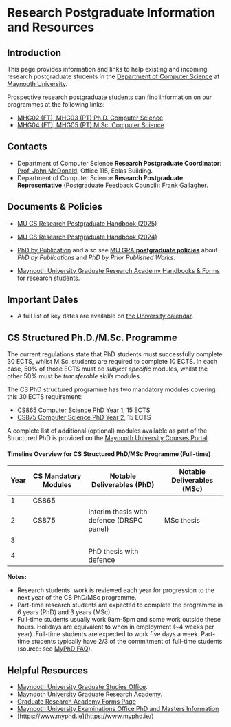 
# Research Postgraduate Information and Resources

## Introduction
This page provides information and links to help existing and incoming research postgraduate students in the [Department of Computer Science](https://www.maynoothuniversity.ie/computer-science) at [Maynooth University](https://www.maynoothuniversity.ie/).

Prospective research postgraduate students can find information on our programmes at the following links:
- [MHG02 (FT), MHG03 (PT) Ph.D. Computer Science](https://www.maynoothuniversity.ie/study-maynooth/postgraduate-studies/courses/phd-computer-science)
- [MHG04 (FT), MHG05 (PT) M.Sc. Computer Science](https://www.maynoothuniversity.ie/study-maynooth/postgraduate-studies/courses/msc-computer-science)

## Contacts
- Department of Computer Science **Research Postgraduate Coordinator**: [Prof. John McDonald](mailto://John.McDonald@mu.ie), Office 115, Eolas Building. 
- Department of Computer Science **Research Postgraduate Representative** (Postgraduate Feedback Council): Frank Gallagher.

## Documents & Policies

- [MU CS Research Postgraduate Handbook (2025)](PG_Handbook.md)
- [MU CS Research Postgraduate Handbook (2024)](Resources/Documents/PG_Handbook_2024.pdf)

- [PhD by Publication](Resources/Documents/PhD-by-Publication-CS.pdf) and also see [MU GRA **postgraduate policies**](https://www.maynoothuniversity.ie/university-policies/academic-policies-procedures) about *PhD by Publications* and *PhD by Prior Published Works*.
  
- [Maynooth University Graduate Research Academy Handbooks & Forms](https://www.maynoothuniversity.ie/graduate-research-academy/stipend-and-fees-forms-research-students) for research students.

## Important Dates

- A full list of key dates are available  on [the University calendar](https://www.maynoothuniversity.ie/registrar/key-term-dates). 


## CS Structured Ph.D./M.Sc. Programme

The current regulations state that PhD students must successfully complete 30 ECTS, whilst M.Sc. students are required to complete 10 ECTS. In each case, 50% of those ECTS must be *subject specific* modules, whilst the other 50% must be *transferable skills* modules. 

The CS PhD structured programme has two  mandatory modules covering this 30 ECTS requirement:

- [CS865 Computer Science PhD Year 1](https://apps.maynoothuniversity.ie/courses/?TARGET=MODULE&MODE=VIEW&MODULE_CODE=CS865), 15 ECTS
- [CS875 Computer Science PhD Year 2](https://apps.maynoothuniversity.ie/courses/?TARGET=MODULE&MODE=VIEW&MODULE_CODE=CS875), 15 ECTS 

A complete list of additional (optional) modules available as part of the Structured PhD is provided  on the [Maynooth University Courses Portal](https://apps.maynoothuniversity.ie/courses/?TARGET=QS&MODE=VIEW&QUALIFICATION_CODE=PHDS&TARGET_SOURCE=CS#ANCHOR_SEARCH). 


#### Timeline Overview  for CS Structured PhD/MSc Programme (Full-time)

| Year | CS Mandatory Modules | Notable Deliverables (PhD) | Notable Deliverables (MSc) |
|------|----------------------|----------------------------|----------------------------|
| 1    | CS865                |                            |                            |
| 2    | CS875                | Interim thesis with defence (DRSPC panel) | MSc thesis                 |
| 3    |                      |                            |                            |
| 4    |                      | PhD thesis with defence    |                            |  

**Notes:**

- Research students' work is reviewed each year for progression to the next year of the CS PhD/MSc programme. 
- Part-time research students are expected to complete the programme in 6 years (PhD) and 3 years (MSc).
- Full-time students usually work 9am-5pm and some work outside these hours. Holidays are equivalent to when in employment (~4 weeks per year). Full-time students are expected to work five days a week. Part-time students typically have 2/3 of the commitment of full-time students (source: see [MyPhD FAQ](https://www.myphd.ie/for-phd-students/faq)).




## Helpful Resources
- [Maynooth University Graduate Studies Office](https://www.maynoothuniversity.ie/graduate-studies).
- [Maynooth University Graduate Research Academy](https://www.maynoothuniversity.ie/graduate-research-academy).
- [Graduate Research Academy Forms Page](https://www.maynoothuniversity.ie/graduate-research-academy/stipend-and-fees-forms-research-students)
- [Maynooth University Examinations Office PhD and Masters Information](https://www.maynoothuniversity.ie/exams/postgraduate-information)
- [https://www.myphd.ie](https://www.myphd.ie/)



 
